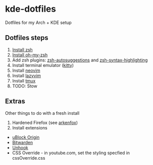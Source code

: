# kde-dotfiles

Dotfiles for my Arch + KDE setup

## Dotfiles steps
1. [Install zsh](https://github.com/ohmyzsh/ohmyzsh/wiki/Installing-ZSH)
2. [Install oh-my-zsh](https://ohmyz.sh/)
3. Add zsh plugins: [zsh-autosuggestions](https://github.com/zsh-users/zsh-autosuggestions) and [zsh-syntax-highlighting](https://github.com/zsh-users/zsh-syntax-highlighting)
4. Install terminal emulator ([kitty](https://github.com/kovidgoyal/kitty))
5. Install [neovim](https://github.com/neovim/neovim)
6. Install [lazyvim](https://github.com/LazyVim/LazyVim)
7. Install [tmux](https://github.com/tmux/tmux/wiki)
8. TODO: Stow

## Extras

Other things to do with a fresh install
1. Hardened Firefox (see [arkenfox](https://github.com/arkenfox/user.js/))
2. Install extensions
- [uBlock Origin](https://github.com/gorhill/uBlock)
- [Bitwarden](https://bitwarden.com/)
- [Unhook](https://unhook.app/)
- CSS Override - in youtube.com, set the styling specfied in cssOverride.css
